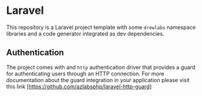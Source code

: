 # Laravel

This repository is a Laravel project template with some `drewlabs` namespace libraries and a code generator integrated as dev dependencies.

## Authentication

The project comes with and `http` authentication driver that provides a guard for authenticating users through an HTTP connection. For more documentation about the guard integration in your application please visit this link [https://github.com/azlabsphp/laravel-http-guard]
